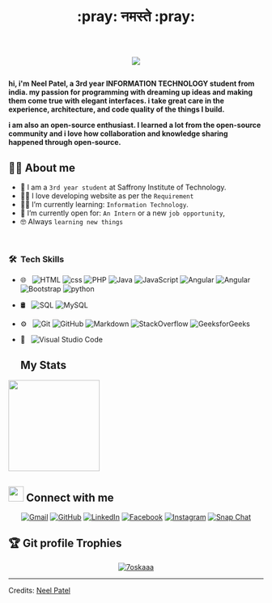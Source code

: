 <h1 align="center">:pray:  नमस्ते  <!--, I'm Neel Patel--> :pray:<!--<img src="https://media.giphy.com/media/hvRJCLFzcasrR4ia7z/giphy.gif" width="35"></h1>-->
<br>
<br>
<p align="center"> 
<a href="https://github.com/DenverCoder1/readme-typing-svg"><img src="https://readme-typing-svg.herokuapp.com?lines=ML+%7C+WEB+DEVELOPMENT+%7C+AI;Exploring+new+programming+languages..&center=true&width=500&height=50"></a>
</p>

<h4>hi, i'm Neel Patel, a 3rd year <b>INFORMATION TECHNOLOGY</b> student from india. my passion for programming with dreaming up ideas and making them come true with elegant interfaces. i take great care in the experience, architecture, and code quality of the things I build.
  
i am also an open-source enthusiast. I learned a lot from the open-source community and i love how collaboration and knowledge sharing happened through open-source.</h4>


## :sassy_man:  About me
- :school: I am a `3rd year student` at Saffrony Institute of Technology.
- :technologist: I love developing website as per the `Requirement`
- :student: I’m currently learning: `Information Technology`.
- :thinking: I’m currently open for: `An Intern` or a new `job opportunity`, <!--this is [MY RESUME](https://drive.google.com/file/d/1gdiny_4f5TVbSdfyAQxokLMMrBTi054P/view?usp=sharing).-->
- :nerd_face: Always `learning new things`
<br>

### 🛠 &nbsp;Tech Skills
- 🌐 &nbsp;
   ![HTML](https://img.shields.io/badge/HTML5%20-%23E34F26.svg?style=plastic&logo=html5&logoColor=white)
   ![css](https://img.shields.io/badge/CSS%20-%231572B6.svg?style=plastic&logo=css3&logoColor=white)
  ![PHP](https://img.shields.io/badge/-PHP-333333?style=flat&logo=php)
  ![Java](https://img.shields.io/badge/Java-%23007396.svg?style=plastic&logo=java&logoColor=white)
  ![JavaScript](https://img.shields.io/badge/JavaScript%20-%23F7DF1E.svg?style=plastic&logo=javascript&logoColor=black)
  ![Angular](https://img.shields.io/badge/Angular-DD0031?style=flat&logo=angular)
  ![Angular](https://img.shields.io/badge/AngularJS-E23237?style=flat&logo=angularjs)
  ![Bootstrap](https://img.shields.io/badge/-Bootstrap-333333?style=flat&logo=bootstrap&logoColor=563D7C)
  ![python](https://img.shields.io/badge/Python%20-%2314354C.svg?style=plastic&logo=python&logoColor=white)
  
- 🛢 &nbsp;
  ![SQL](https://img.shields.io/badge/-SQL-333333?style=flat&logo=sqlite)
  ![MySQL](https://img.shields.io/badge/MySQL-00000F?style=flat&logo=sqlite&bg-color=grey)
 
- ⚙️ &nbsp;
  ![Git](https://img.shields.io/badge/Git%20-%23F05033.svg?style=plastic&logo=git&logoColor=white)
  ![GitHub](https://img.shields.io/badge/github-%23181717.svg?style=plastic&logo=github&logoColor=white)
  ![Markdown](https://img.shields.io/badge/Markdown-000000?style=plastic&logo=markdown&logoColor=white)
  ![StackOverflow](https://img.shields.io/badge/-Stack%20Overflow-FE7A16?style=plastic&logo=stack-overflow&logoColor=white)
  ![GeeksforGeeks](https://img.shields.io/badge/geeksforgeeks-%230F9D58.svg?style=plastic&logo=geeksforgeeks&logoColor=white)
  
- 🔧 &nbsp;
  ![Visual Studio Code](https://img.shields.io/badge/Visual%20Studio%20Code-0078d7.svg?style=plastic&logo=visual-studio-code&logoColor=white)
  
  ## My Stats

<p>
<a href="https://github.com/NeelPatel2306">
  <img height="180em" src="https://github-readme-stats.vercel.app/api?username=NeelPatel2306&show_icons=true&theme=dark" />
<!--   <img height="180em" src="https://github-readme-stats-eight-theta.vercel.app/api/top-langs/?username=NeelPatel2306&layout=compact&langs_count=8&theme=algolia"/> -->
</a>
</p>

## <img src="https://media.giphy.com/media/iY8CRBdQXODJSCERIr/giphy.gif" width="30px"> Connect with me
<p align="center">
	<a href="mailto:neelthegreat23@gmail.com"><img img src="https://img.shields.io/badge/gmail-%23EA4335.svg?style=plastic&logo=gmail&logoColor=white" alt="Gmail"/></a>
	<a href="https://github.com/NeelPatel2306"><img src="https://img.shields.io/badge/github-%23181717.svg?style=plastic&logo=github&logoColor=white" alt="GitHub"/></a>
<!-- 	<a href="https://wa.me/0201208822340"><img src="https://img.shields.io/badge/whatsapp-%2325D366.svg?style=plastic&logo=whatsapp&logoColor=white" alt="Whatsapp"/></a> -->
	<a href="www.linkedin.com/in/neel-patel-9b32521b9"><img src="https://img.shields.io/badge/linkedin-%230A66C2.svg?style=plastic&logo=linkedin&logoColor=white" alt="LinkedIn"/></a>
	<a href="https://www.facebook.com/profile.php?id=100014048918476"><img src="https://img.shields.io/badge/facebook-%231877F2.svg?style=plastic&logo=facebook&logoColor=white" alt="Facebook"/></a>
	<a href="https://www.instagram.com/ig_neel23/"><img src="https://img.shields.io/badge/instagram-%23E4405F.svg?style=plastic&logo=instagram&logoColor=white" alt="Instagram"/></a>
	<a href="https://www.snapchat.com/add/neelpatel2306?share_id=_troIpIi9gA&locale=en-IN"><img src="https://img.shields.io/badge/snapchat-%23FFFC00.svg?style=plastic&logo=snapchat&logoColor=black" alt="Snap Chat"/></a>
	
## :trophy: Git profile Trophies

<p align="center"> <a href="https://github.com/ryo-ma/github-profile-trophy"><img src="https://github-profile-trophy.vercel.app/?username=7oskaaa&layout=compact&theme=algolia" alt="7oskaaa" /></a> </p>

-----
Credits: [Neel Patel](https://github.com/NeelPatel2306)
  
